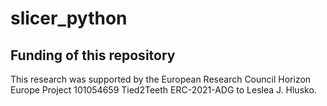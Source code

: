 # slicer_python

## Funding of this repository

This research was supported by the European Research Council Horizon Europe Project 101054659 Tied2Teeth ERC-2021-ADG to Leslea J. Hlusko.
